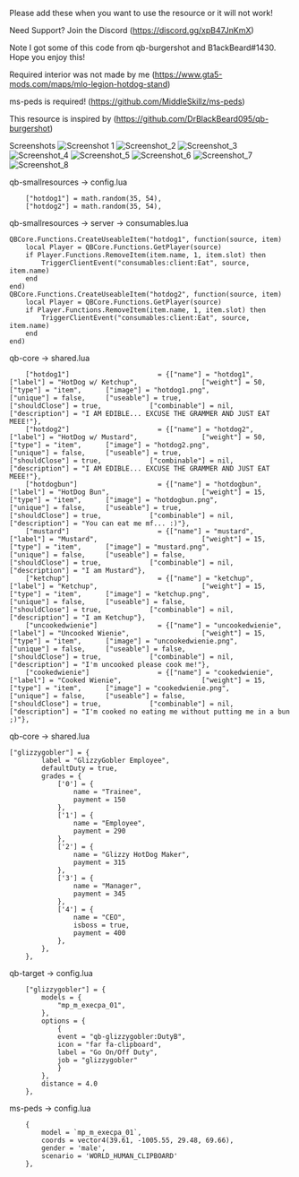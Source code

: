 Please add these when you want to use the resource or it will not work!

Need Support? Join the Discord (https://discord.gg/xpB47JnKmX)

Note I got some of this code from qb-burgershot and B1ackBeard#1430. Hope you enjoy this!

Required interior was not made by me (https://www.gta5-mods.com/maps/mlo-legion-hotdog-stand)

ms-peds is required! (https://github.com/MiddleSkillz/ms-peds)

This resource is inspired by (https://github.com/DrBlackBeard095/qb-burgershot)

Screenshots
![Screenshot 1](https://user-images.githubusercontent.com/73010960/134396186-fdca2cfc-457f-4322-8522-277a1b8c8520.png)
![Screenshot_2](https://user-images.githubusercontent.com/73010960/134396191-05ad5ba4-0152-4e64-bcaa-9d82d5616fc6.png)
![Screenshot_3](https://user-images.githubusercontent.com/73010960/134396196-415c22f1-9c7d-471e-9af3-5187982e0aff.png)
![Screenshot_4](https://user-images.githubusercontent.com/73010960/134396201-14335857-205b-4719-873d-de9e3bcd732f.png)
![Screenshot_5](https://user-images.githubusercontent.com/73010960/134396210-b01728d8-38e7-45c1-96d2-cd74e51e5f69.png)
![Screenshot_6](https://user-images.githubusercontent.com/73010960/134396217-0b5ee670-392b-4775-8470-3c64fec648b5.png)
![Screenshot_7](https://user-images.githubusercontent.com/73010960/134396226-3e81fa75-db8c-4eb0-bb98-d318b38dc3a0.png)
![Screenshot_8](https://user-images.githubusercontent.com/73010960/134396238-9604c7e9-fce3-4c7c-b494-b7a69cf3ddfb.png)

qb-smallresources -> config.lua
```
    ["hotdog1"] = math.random(35, 54),
    ["hotdog2"] = math.random(35, 54),
```

qb-smallresources -> server -> consumables.lua
```
QBCore.Functions.CreateUseableItem("hotdog1", function(source, item)
    local Player = QBCore.Functions.GetPlayer(source)
	if Player.Functions.RemoveItem(item.name, 1, item.slot) then
        TriggerClientEvent("consumables:client:Eat", source, item.name)
    end
end)
QBCore.Functions.CreateUseableItem("hotdog2", function(source, item)
    local Player = QBCore.Functions.GetPlayer(source)
	if Player.Functions.RemoveItem(item.name, 1, item.slot) then
        TriggerClientEvent("consumables:client:Eat", source, item.name)
    end
end)
```

qb-core -> shared.lua
```
	["hotdog1"]                		 = {["name"] = "hotdog1",                 		["label"] = "HotDog w/ Ketchup",                ["weight"] = 50,        ["type"] = "item",      ["image"] = "hotdog1.png",              		    ["unique"] = false, 	["useable"] = true, 	        ["shouldClose"] = true,            ["combinable"] = nil,   		   ["description"] = "I AM EDIBLE... EXCUSE THE GRAMMER AND JUST EAT MEEE!"},
	["hotdog2"]                		 = {["name"] = "hotdog2",                 		["label"] = "HotDog w/ Mustard",                ["weight"] = 50,        ["type"] = "item",      ["image"] = "hotdog2.png",              		    ["unique"] = false, 	["useable"] = true, 	        ["shouldClose"] = true,            ["combinable"] = nil,   		   ["description"] = "I AM EDIBLE... EXCUSE THE GRAMMER AND JUST EAT MEEE!"},
	["hotdogbun"]                	 = {["name"] = "hotdogbun",                 	["label"] = "HotDog Bun",                		["weight"] = 15,        ["type"] = "item",      ["image"] = "hotdogbun.png",              		["unique"] = false, 	["useable"] = true, 	        ["shouldClose"] = true,            ["combinable"] = nil,   		   ["description"] = "You can eat me mf... :)"},
	["mustard"]                		 = {["name"] = "mustard",                 		["label"] = "Mustard",                			["weight"] = 15,        ["type"] = "item",      ["image"] = "mustard.png",              		["unique"] = false, 	["useable"] = false, 	        ["shouldClose"] = true,            ["combinable"] = nil,   		   ["description"] = "I am Mustard"},
	["ketchup"]                		 = {["name"] = "ketchup",                 		["label"] = "Ketchup",                			["weight"] = 15,        ["type"] = "item",      ["image"] = "ketchup.png",              		["unique"] = false, 	["useable"] = false, 	        ["shouldClose"] = true,            ["combinable"] = nil,   		   ["description"] = "I am Ketchup"},
	["uncookedwienie"]               = {["name"] = "uncookedwienie",                ["label"] = "Uncooked Wienie",                	["weight"] = 15,        ["type"] = "item",      ["image"] = "uncookedwienie.png",               ["unique"] = false, 	["useable"] = false, 	        ["shouldClose"] = true,            ["combinable"] = nil,   		   ["description"] = "I'm uncooked please cook me!"},
	["cookedwienie"]                 = {["name"] = "cookedwienie",                 	["label"] = "Cooked Wienie",                	["weight"] = 15,        ["type"] = "item",      ["image"] = "cookedwienie.png",                 ["unique"] = false, 	["useable"] = false, 	        ["shouldClose"] = true,            ["combinable"] = nil,   		   ["description"] = "I'm cooked no eating me without putting me in a bun ;)"},
```

qb-core -> shared.lua
```
["glizzygobler"] = {
		label = "GlizzyGobler Employee",
		defaultDuty = true,
		grades = {
			['0'] = {
				name = "Trainee",
				payment = 150
			},
			['1'] = {
				name = "Employee",
				payment = 290
			},
			['2'] = {
				name = "Glizzy HotDog Maker",
				payment = 315
			},
			['3'] = {
				name = "Manager",
				payment = 345
			},
			['4'] = {
				name = "CEO",
				isboss = true,
				payment = 400
			},
		},
	},
```

qb-target -> config.lua
```
    ["glizzygobler"] = {
        models = {
            "mp_m_execpa_01",
        },
        options = {
            {  
            event = "qb-glizzygobler:DutyB",
            icon = "far fa-clipboard",
            label = "Go On/Off Duty",
            job = "glizzygobler"
            }
        },
        distance = 4.0
    },
```

ms-peds -> config.lua
```
	{
		model = `mp_m_execpa_01`,
		coords = vector4(39.61, -1005.55, 29.48, 69.66),
		gender = 'male',
		scenario = 'WORLD_HUMAN_CLIPBOARD'
	},
```
